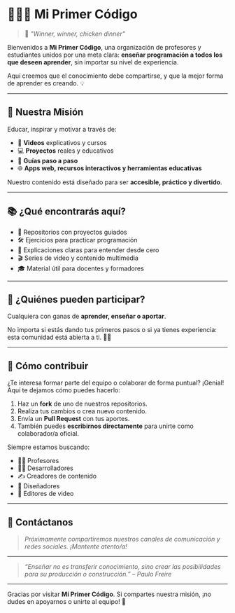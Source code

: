 # 👨‍🏫✨ Mi Primer Código

> 🐔 *"Winner, winner, chicken dinner"*

Bienvenidos a **Mi Primer Código**, una organización de profesores y estudiantes unidos por una meta clara: **enseñar programación a todos los que deseen aprender**, sin importar su nivel de experiencia.

Aquí creemos que el conocimiento debe compartirse, y que la mejor forma de aprender es creando. 💡

---

## 🎯 Nuestra Misión

Educar, inspirar y motivar a través de:

- 🎥 **Videos** explicativos y cursos
- 💻 **Proyectos** reales y educativos
- 📘 **Guías paso a paso**
- 🌐 **Apps web, recursos interactivos y herramientas educativas**

Nuestro contenido está diseñado para ser **accesible, práctico y divertido**.

---

## 📚 ¿Qué encontrarás aquí?

- 📂 Repositorios con proyectos guiados
- 🛠️ Ejercicios para practicar programación
- 🧠 Explicaciones claras para entender desde cero
- 🎬 Series de video y contenido multimedia
- 🎓 Material útil para docentes y formadores

---

## 🤝 ¿Quiénes pueden participar?

Cualquiera con ganas de **aprender, enseñar o aportar**.

No importa si estás dando tus primeros pasos o si ya tienes experiencia: esta comunidad está abierta a ti. 🌱🚀

---

## 🚀 Cómo contribuir

¿Te interesa formar parte del equipo o colaborar de forma puntual? ¡Genial! Aquí te dejamos cómo puedes hacerlo:

1. Haz un **fork** de uno de nuestros repositorios.
2. Realiza tus cambios o crea nuevo contenido.
3. Envía un **Pull Request** con tus aportes.
4. También puedes **escribirnos directamente** para unirte como colaborador/a oficial.

Siempre estamos buscando:

- 👩‍🏫 Profesores
- 👨‍💻 Desarrolladores
- ✍️ Creadores de contenido
- 🎨 Diseñadores
- 🎥 Editores de video

---

## 📢 Contáctanos

> *Próximamente compartiremos nuestros canales de comunicación y redes sociales. ¡Mantente atento/a!*

---

> _“Enseñar no es transferir conocimiento, sino crear las posibilidades para su producción o construcción.” – Paulo Freire_

---

Gracias por visitar **Mi Primer Código**. Si compartes nuestra misión, ¡no dudes en apoyarnos o unirte al equipo! 💙
